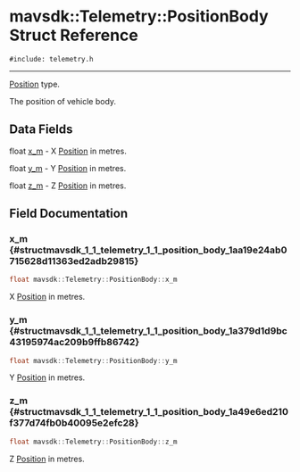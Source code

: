 # mavsdk::Telemetry::PositionBody Struct Reference
`#include: telemetry.h`

----


[Position](structmavsdk_1_1_telemetry_1_1_position.md) type. 


The position of vehicle body. 


## Data Fields


float [x_m](#structmavsdk_1_1_telemetry_1_1_position_body_1aa19e24ab0715628d11363ed2adb29815)  - X [Position](structmavsdk_1_1_telemetry_1_1_position.md) in metres.

float [y_m](#structmavsdk_1_1_telemetry_1_1_position_body_1a379d1d9bc43195974ac209b9ffb86742)  - Y [Position](structmavsdk_1_1_telemetry_1_1_position.md) in metres.

float [z_m](#structmavsdk_1_1_telemetry_1_1_position_body_1a49e6ed210f377d74fb0b40095e2efc28)  - Z [Position](structmavsdk_1_1_telemetry_1_1_position.md) in metres.


## Field Documentation


### x_m {#structmavsdk_1_1_telemetry_1_1_position_body_1aa19e24ab0715628d11363ed2adb29815}

```cpp
float mavsdk::Telemetry::PositionBody::x_m
```


X [Position](structmavsdk_1_1_telemetry_1_1_position.md) in metres.


### y_m {#structmavsdk_1_1_telemetry_1_1_position_body_1a379d1d9bc43195974ac209b9ffb86742}

```cpp
float mavsdk::Telemetry::PositionBody::y_m
```


Y [Position](structmavsdk_1_1_telemetry_1_1_position.md) in metres.


### z_m {#structmavsdk_1_1_telemetry_1_1_position_body_1a49e6ed210f377d74fb0b40095e2efc28}

```cpp
float mavsdk::Telemetry::PositionBody::z_m
```


Z [Position](structmavsdk_1_1_telemetry_1_1_position.md) in metres.

